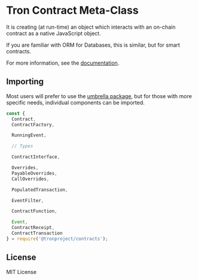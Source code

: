 # Tron Contract Meta-Class

It is creating (at run-time) an object which interacts with an on-chain
contract as a native JavaScript object.

If you are familiar with ORM for Databases, this is similar, but for smart contracts.

For more information, see the [documentation](https://docs.tron.io/v5/api/contract/).

## Importing

Most users will prefer to use the [umbrella package](https://www.npmjs.com/package/tron),
but for those with more specific needs, individual components can be imported.

```javascript
const {
  Contract,
  ContractFactory,

  RunningEvent,

  // Types

  ContractInterface,

  Overrides,
  PayableOverrides,
  CallOverrides,

  PopulatedTransaction,

  EventFilter,

  ContractFunction,

  Event,
  ContractReceipt,
  ContractTransaction
} = require('@tronproject/contracts');
```

## License

MIT License
